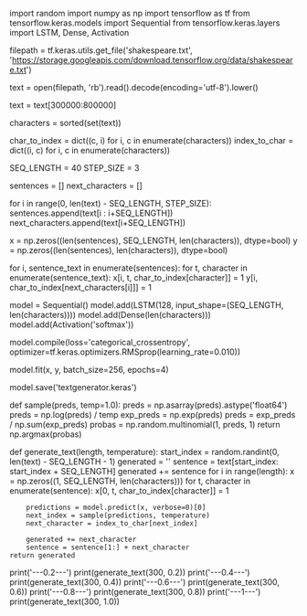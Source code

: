 import random
import numpy as np
import tensorflow as tf
from tensorflow.keras.models import Sequential
from tensorflow.keras.layers import LSTM, Dense, Activation


filepath = tf.keras.utils.get_file('shakespeare.txt', 'https://storage.googleapis.com/download.tensorflow.org/data/shakespeare.txt')

text = open(filepath, 'rb').read().decode(encoding='utf-8').lower()

text = text[300000:800000]

characters = sorted(set(text))

char_to_index = dict((c, i) for i, c in enumerate(characters))
index_to_char = dict((i, c) for i, c in enumerate(characters))

SEQ_LENGTH = 40
STEP_SIZE = 3

sentences = []
next_characters = []


for i in range(0, len(text) - SEQ_LENGTH, STEP_SIZE):
    sentences.append(text[i : i+SEQ_LENGTH])
    next_characters.append(text[i+SEQ_LENGTH])


x = np.zeros((len(sentences), SEQ_LENGTH, len(characters)), dtype=bool)
y = np.zeros((len(sentences), len(characters)), dtype=bool)

for i, sentence_text in enumerate(sentences):
    for t, character in enumerate(sentence_text):
        x[i, t, char_to_index[character]] = 1
    y[i, char_to_index[next_characters[i]]] = 1

model = Sequential()
model.add(LSTM(128, input_shape=(SEQ_LENGTH, len(characters))))
model.add(Dense(len(characters)))
model.add(Activation('softmax'))

model.compile(loss='categorical_crossentropy', optimizer=tf.keras.optimizers.RMSprop(learning_rate=0.010))


model.fit(x, y, batch_size=256, epochs=4)

model.save('textgenerator.keras')

def sample(preds, temp=1.0):
    preds = np.asarray(preds).astype('float64')
    preds = np.log(preds) / temp
    exp_preds = np.exp(preds)
    preds = exp_preds / np.sum(exp_preds)
    probas = np.random.multinomial(1, preds, 1)
    return np.argmax(probas)


def generate_text(length, temperature):
    start_index = random.randint(0, len(text) - SEQ_LENGTH - 1)
    generated = ''
    sentence = text[start_index: start_index + SEQ_LENGTH]
    generated += sentence
    for i in range(length):
        x = np.zeros((1, SEQ_LENGTH, len(characters)))
        for t, character in enumerate(sentence):
            x[0, t, char_to_index[character]] = 1

        predictions = model.predict(x, verbose=0)[0]
        next_index = sample(predictions, temperature)
        next_character = index_to_char[next_index]

        generated += next_character
        sentence = sentence[1:] + next_character
    return generated

print('---0.2---')
print(generate_text(300, 0.2))
print('---0.4---')
print(generate_text(300, 0.4))
print('---0.6---')
print(generate_text(300, 0.6))
print('---0.8---')
print(generate_text(300, 0.8))
print('---1---')
print(generate_text(300, 1.0))

